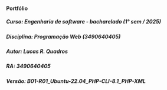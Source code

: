 #### Portfólio

##### Curso: Engenharia de software - bacharelado (1° sem / 2025)
##### Disciplina: Programação Web (3490640405)
##### Autor: Lucas R. Quadros
##### RA: 3490640405
##### Versão: B01-R01_Ubuntu-22.04_PHP-CLI-8.1_PHP-XML